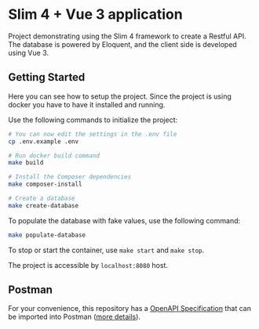 # Slim 4 + Vue 3 application

Project demonstrating using the Slim 4 framework to create a Restful API. The database is powered by Eloquent, and the client side is developed using Vue 3.


## Getting Started

Here you can see how to setup the project. Since the project is using docker you have to have it installed and running.

Use the following commands to initialize the project:

```bash
# You can now edit the settings in the .env file
cp .env.example .env

# Run docker build command
make build

# Install the Composer dependencies
make composer-install 

# Create a database
make create-database
```

To populate the database with fake values, use the following command:

```bash
make populate-database
```

To stop or start the container, use `make start` and `make stop`.

The project is accessible by `localhost:8080` host.

## Postman

For your convenience, this repository has a [OpenAPI Specification](./openapi.json) that can be imported into Postman ([more details](https://learning.postman.com/docs/integrations/available-integrations/working-with-openAPI/)).

